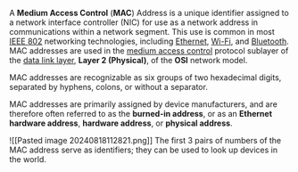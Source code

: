 A **Medium Access Control** (**MAC**) Address is a unique identifier assigned to a network interface controller (NIC) for use as a network address in communications within a network segment. This use is common in most [IEEE 802](https://en.wikipedia.org/wiki/IEEE_802) networking technologies, including [Ethernet](https://en.wikipedia.org/wiki/Ethernet "Ethernet"), [Wi-Fi](https://en.wikipedia.org/wiki/Wi-Fi), and [Bluetooth](https://en.wikipedia.org/wiki/Bluetooth).
MAC addresses are used in the [medium access control](https://en.wikipedia.org/wiki/Medium_access_control "Medium access control") protocol sublayer of the [data link layer](https://en.wikipedia.org/wiki/Data_link_layer "Data link layer"), **Layer 2 (Physical)**, of the **OSI** network model.

MAC addresses are recognizable as six groups of two hexadecimal digits, separated by hyphens, colons, or without a separator.

MAC addresses are primarily assigned by device manufacturers, and are therefore often referred to as the **burned-in address**, or as an **Ethernet hardware address**, **hardware address**, or **physical address**.

![[Pasted image 20240818112821.png]]
The first 3 pairs of numbers of the MAC address serve as identifiers; they can be used to look up devices in the world.